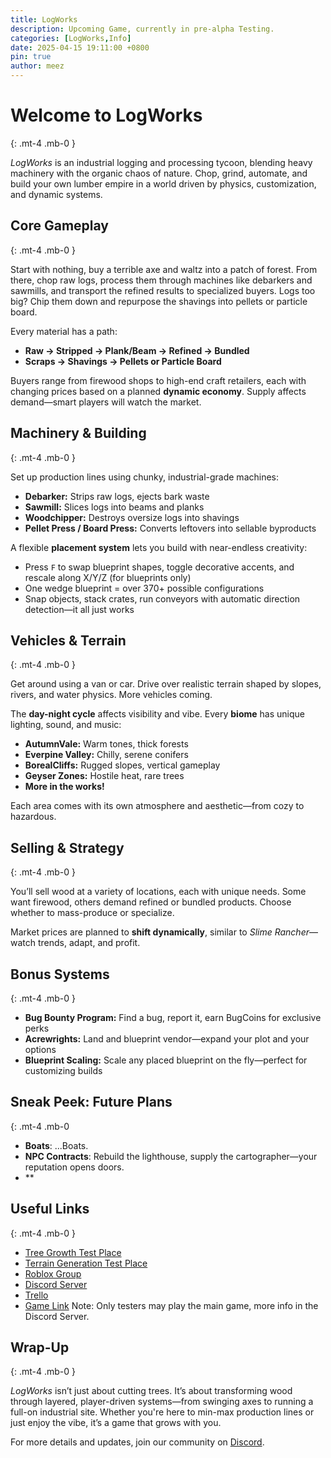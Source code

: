 ```yaml
---
title: LogWorks
description: Upcoming Game, currently in pre-alpha Testing.
categories: [LogWorks,Info]
date: 2025-04-15 19:11:00 +0800
pin: true
author: meez
---
```


# Welcome to LogWorks  
{: .mt-4 .mb-0 }

_LogWorks_ is an industrial logging and processing tycoon, blending heavy machinery with the organic chaos of nature. Chop, grind, automate, and build your own lumber empire in a world driven by physics, customization, and dynamic systems.

## Core Gameplay  
{: .mt-4 .mb-0 }

Start with nothing, buy a terrible axe and waltz into a patch of forest. From there, chop raw logs, process them through machines like debarkers and sawmills, and transport the refined results to specialized buyers. Logs too big? Chip them down and repurpose the shavings into pellets or particle board.

Every material has a path:
- **Raw → Stripped → Plank/Beam → Refined → Bundled**
- **Scraps → Shavings → Pellets or Particle Board**

Buyers range from firewood shops to high-end craft retailers, each with changing prices based on a planned **dynamic economy**. Supply affects demand—smart players will watch the market.

## Machinery & Building  
{: .mt-4 .mb-0 }

Set up production lines using chunky, industrial-grade machines:
- **Debarker:** Strips raw logs, ejects bark waste
- **Sawmill:** Slices logs into beams and planks
- **Woodchipper:** Destroys oversize logs into shavings
- **Pellet Press / Board Press:** Converts leftovers into sellable byproducts

A flexible **placement system** lets you build with near-endless creativity:
- Press `F` to swap blueprint shapes, toggle decorative accents, and rescale along X/Y/Z (for blueprints only)
- One wedge blueprint = over 370+ possible configurations
- Snap objects, stack crates, run conveyors with automatic direction detection—it all just works

## Vehicles & Terrain  
{: .mt-4 .mb-0 }

Get around using a van or car. Drive over realistic terrain shaped by slopes, rivers, and water physics. More vehicles coming.

The **day-night cycle** affects visibility and vibe. Every **biome** has unique lighting, sound, and music:
- **AutumnVale:** Warm tones, thick forests
- **Everpine Valley:** Chilly, serene conifers
- **BorealCliffs:** Rugged slopes, vertical gameplay
- **Geyser Zones:** Hostile heat, rare trees
- **More in the works!**

Each area comes with its own atmosphere and aesthetic—from cozy to hazardous.

## Selling & Strategy  
{: .mt-4 .mb-0 }

You’ll sell wood at a variety of locations, each with unique needs. Some want firewood, others demand refined or bundled products. Choose whether to mass-produce or specialize.  

Market prices are planned to **shift dynamically**, similar to _Slime Rancher_—watch trends, adapt, and profit.

## Bonus Systems  
{: .mt-4 .mb-0 }

- **Bug Bounty Program:** Find a bug, report it, earn BugCoins for exclusive perks
- **Acrewrights:** Land and blueprint vendor—expand your plot and your options
- **Blueprint Scaling:** Scale any placed blueprint on the fly—perfect for customizing builds

## **Sneak Peek: Future Plans**  
{: .mt-4 .mb-0  
- **Boats**: ...Boats.  
- **NPC Contracts**: Rebuild the lighthouse, supply the cartographer—your reputation opens doors.  
- **

## Useful Links
{: .mt-4 .mb-0 }

- [Tree Growth Test Place](https://www.roblox.com/games/136798941197244/tree-growth-test-place)
- [Terrain Generation Test Place](https://www.roblox.com/games/77420060336935/terrain-generation-playground)
- [Roblox Group](https://www.roblox.com/communities/4333835/bepes)
- [Discord Server](https://discord.g​g/uEbTSzZnwy)
- [Trello](https://trello.com/b/ZumcW8to/tree-game)
- [Game Link](https://www.roblox.com/games/138074526293255/tree-test)
Note: Only testers may play the main game, more info in the Discord Server.

## Wrap-Up  
{: .mt-4 .mb-0 }

_LogWorks_ isn’t just about cutting trees. It’s about transforming wood through layered, player-driven systems—from swinging axes to running a full-on industrial site. Whether you're here to min-max production lines or just enjoy the vibe, it’s a game that grows with you.


For more details and updates, join our community on [Discord](https://discord.gg/uEbTSzZnwy).
